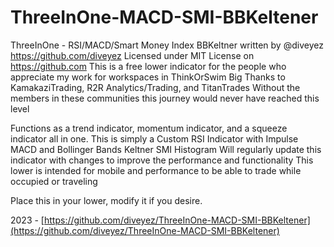# ThreeInOne-MACD-SMI-BBKeltener

ThreeInOne - RSI/MACD/Smart Money Index BBKeltner written by @diveyez https://github.com/diveyez
Licensed under MIT License on https://github.com
This is a free lower indicator for the people who appreciate my work for workspaces in ThinkOrSwim
Big Thanks to KamakaziTrading, R2R Analytics/Trading, and TitanTrades
Without the members in these communities this journey would never have reached this level

Functions as a trend indicator, momentum indicator, and a squeeze indicator all in one.
This is simply a Custom RSI Indicator with Impulse MACD and Bollinger Bands Keltner SMI Histogram
Will regularly update this indicator with changes to improve the performance and functionality
This lower is intended for mobile and performance to be able to trade while occupied or traveling

Place this in your lower, modify it if you desire.


2023 - [https://github.com/diveyez/ThreeInOne-MACD-SMI-BBKeltener](https://github.com/diveyez/ThreeInOne-MACD-SMI-BBKeltener)
